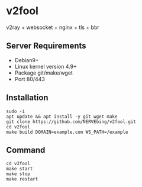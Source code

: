 # v2fool
v2ray + websocket + nginx + tls + bbr

## Server Requirements
- Debian9+
- Linux kernel version 4.9+
- Package git/make/wget
- Port 80/443

## Installation
```shell script
sudo -i
apt update && apt install -y git wget make
git clone https://github.com/NERVEbing/v2fool.git
cd v2fool
make build DOMAIN=example.com WS_PATH=/example
```
## 

## Command
```shell script
cd v2fool
make start
make stop
make restart
```
